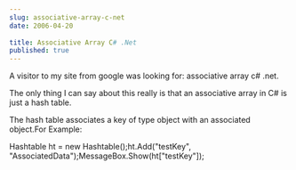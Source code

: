 ```yaml
---
slug: associative-array-c-net
date: 2006-04-20
 
title: Associative Array C# .Net
published: true
---
```

A visitor to my site from google was looking for: associative array c# .net.<p />The only thing I can say about this really is that an associative array in C# is just a hash table.<p />The hash table associates a key of type object with an associated object.For Example:<p />Hashtable ht = new Hashtable();ht.Add("testKey", "AssociatedData");MessageBox.Show(ht["testKey"]);<p />

